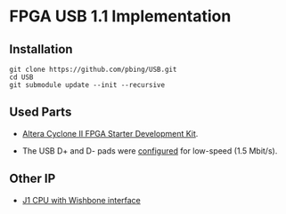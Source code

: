 # FPGA USB 1.1 Implementation

## Installation
```shell
git clone https://github.com/pbing/USB.git
cd USB
git submodule update --init --recursive
```

## Used Parts
- [Altera Cyclone II FPGA Starter Development Kit](http://www.terasic.com.tw/cgi-bin/page/archive.pl?Language=English&CategoryNo=53&No=83).

- The USB D+ and D- pads were [configured](https://github.com/pbing/USB/blob/master/doc/USB%20Pad%20Configuration.pdf)
  for low-speed (1.5 Mbit/s).

## Other IP
- [J1 CPU with Wishbone interface](https://github.com/pbing/J1_WB)
